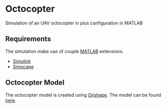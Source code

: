 # Octocopter
Simulation of an UAV octocopter in plus configuration in MATLAB

## Requirements

The simulation make use of couple [MATLAB](https://www.mathworks.com/products/matlab.html) extensions.

- [Simulink](https://www.mathworks.com/products/simulink.html)
- [Simscape](https://www.mathworks.com/products/simscape.html)

## Octocopter Model

The octocopter model is created using [Onshape](https://www.onshape.com/en/). The model can be found [here](https://cad.onshape.com/documents/64c7349279f343e24489b8eb/w/d9bd5e8ce6cb263cd022240e/e/121523fd27d5ae7aa7def173?renderMode=0&uiState=644e354fdd79cd2a1f2df63c).
